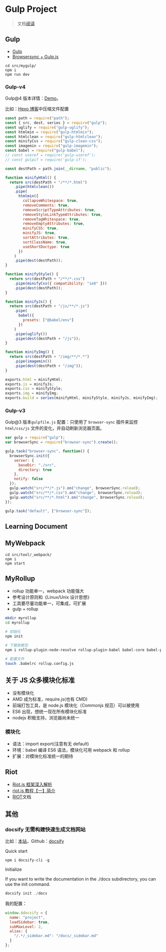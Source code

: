 # Gulp Project

> 文档[阅读](https://yangtao2o.github.io/gulp-project/)

## Gulp

- [Gulp](https://gulpjs.com/docs/en/getting-started/quick-start)
- [Browsersync + Gulp.js](https://www.browsersync.io/docs/gulp)

```shell
cd src/mygulp/
npm i
npm run dev
```

### Gulp-v4

Gulp@4 版本详情：[Demo](https://github.com/yangtao2o/gulp-project/tree/master/src/tool/_gulp)。

比如：[Hexo 博客](https://www.yangtao.site)中压缩文件配置

```js
const path = require("path");
const { src, dest, series } = require("gulp");
const uglify = require("gulp-uglify");
const htmlmin = require("gulp-htmlmin");
const htmlclean = require("gulp-htmlclean");
const minifyCss = require("gulp-clean-css");
const imagemin = require("gulp-imagemin");
const babel = require("gulp-babel");
// const useref = require('gulp-useref');
// const gulpif = require('gulp-if');

const destPath = path.join(__dirname, "public");

function minifyHtml() {
  return src(destPath + "/**/*.html")
    .pipe(htmlclean())
    .pipe(
      htmlmin({
        collapseWhitespace: true,
        removeComments: true,
        removeScriptTypeAttributes: true,
        removeStyleLinkTypeAttributes: true,
        removeTagWhitespace: true,
        removeEmptyAttributes: true,
        minifyCSS: true,
        minifyJS: true,
        sortAttributes: true,
        sortClassName: true,
        useShortDoctype: true
      })
    )
    .pipe(dest(destPath));
}

function minifyStyle() {
  return src(destPath + "/**/*.css")
    .pipe(minifyCss({ compatibility: "ie8" }))
    .pipe(dest(destPath));
}

function minifyJs() {
  return src(destPath + "/js/**/*.js")
    .pipe(
      babel({
        presets: ["@babel/env"]
      })
    )
    .pipe(uglify())
    .pipe(dest(destPath + "/js"));
}

function minifyImg() {
  return src(destPath + "/img/**/*.*")
    .pipe(imagemin())
    .pipe(dest(destPath + "/img"));
}

exports.html = minifyHtml;
exports.js = minifyJs;
exports.css = minifyStyle;
exports.img = minifyImg;
exports.build = series(minifyHtml, minifyStyle, minifyJs, minifyImg);
```

### Gulp-v3

Gulp@3 版本`gulpfile.js` 配置：只使用了 `browser-sync` 插件来监控 `html/css/js` 文件的变化，并自动刷新浏览器页面。

```javascript
var gulp = require("gulp");
var browserSync = require("browser-sync").create();

gulp.task("browser-sync", function() {
  browserSync.init({
    server: {
      baseDir: "./src",
      directory: true
    },
    notify: false
  });
  gulp.watch("src/**/*.js").on("change", browserSync.reload);
  gulp.watch("src/**/*.css").on("change", browserSync.reload);
  gulp.watch("src/**/*.html").on("change", browserSync.reload);
});

gulp.task("default", ["browser-sync"]);
```

## Learning Document

## MyWebpack

```shell
cd src/tool/_webpack/
npm i
npm start
```

## MyRollup

- rollup 功能单一，webpack 功能强大
- 参考设计原则和《Linux/Unix 设计思想》
- 工具要尽量功能单一，可集成，可扩展
- gulp + rollup

```bash
mkdir myrollup
cd myrollup

# 初始化
npm init

# 下载依赖包
npm i rollup-plugin-node-resolve rollup-plugin-babel babel-core babel-plugin-external-helpers babel-preset-latest --save-dev

# 配置文件
touch .babelrc rollup.config.js
```

## 关于 JS 众多模块化标准

- 没有模块化
- AMD 成为标准，require.js(也有 CMD)
- 前端打包工具，是 node.js 模块化（Commonjs 规范）可以被使用
- ES6 出现，想统一现在所有模块化标准
- nodejs 积极支持，浏览器尚未统一

### 模块化

- 语法：import export(注意有无 default)
- 环境：babel 编译 ES6 语法，模块化可用 webpack 和 rollup
- 扩展：对模块化标准统一的期待

## Riot

- [Riot.js 框架深入解析](http://eux.baidu.com/blog/fe/riot-js-%E6%A1%86%E6%9E%B6%E6%B7%B1%E5%85%A5%E8%A7%A3%E6%9E%90)
- [riot.js 教程【一】简介](https://cloud.tencent.com/developer/article/1019472)
- [RIOT](https://riot.js.org/documentation/)文档

## 其他

### docsify 无需构建快速生成文档网站

比如：[本站](https://yangtao2o.github.io/gulp-project/)，Github：[docsify](https://github.com/docsifyjs/docsify)

Quick start

```shell
npm i docsify-cli -g
```

Initialize

If you want to write the documentation in the ./docs subdirectory, you can use the init command.

```js
docsify init ./docs
```

我的配置：

```js
window.$docsify = {
  name: "project",
  loadSidebar: true,
  subMaxLevel: 2,
  alias: {
    "/.*/_sidebar.md": "/docs/_sidebar.md"
  }
};
```
